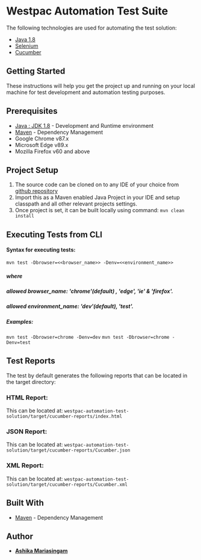 # Westpac Automation Test Suite

The following technologies are used for automating the test solution:

* [Java 1.8](https://www.oracle.com/technetwork/java/javase/downloads/index.html) 
* [Selenium](https://www.selenium.dev/downloads/)
* [Cucumber](https://cucumber.io/docs/installation/)

## Getting Started

These instructions will help you get the project up and running on your local machine for test development and automation testing purposes. 

## Prerequisites

* [Java : JDK 1.8](https://www.oracle.com/technetwork/java/javase/downloads/index.html) - Development and Runtime environment
* [Maven](https://maven.apache.org/) - Dependency Management
* Google Chrome v87.x
* Microsoft Edge v89.x
* Mozilla Firefox v60 and above

## Project Setup

1. The source code can be cloned on to any IDE of your choice from [github repository](https://github.com/ashika-mariasingam/westpac-automation-test-solution)
2. Import this as a Maven enabled Java Project in your IDE and setup classpath and all other relevant projects settings.
3. Once project is set, it can be built locally using command:
   ```mvn clean install ```

## Executing Tests from CLI

#### Syntax for executing tests:
```mvn test -Dbrowser=<<browser_name>> -Denv=<<environment_name>>```
##### where
##### allowed browser_name: 'chrome'(default) , 'edge', 'ie' & 'firefox'.
##### allowed environment_name: 'dev'(default), 'test'.

##### Examples:
```mvn test -Dbrowser=chrome -Denv=dev```
```mvn test -Dbrowser=chrome -Denv=test```

## Test Reports
The test by default generates the following reports that can be located in the target directory:
### HTML Report:
This can be located at: ```westpac-automation-test-solution/target/cucumber-reports/index.html```
### JSON Report:
This can be located at: ```westpac-automation-test-solution/target/cucumber-reports/Cucumber.json```
### XML Report:
This can be located at: ```westpac-automation-test-solution/target/cucumber-reports/Cucumber.xml```


## Built With

* [Maven](https://maven.apache.org/) - Dependency Management


## Author

* [**Ashika Mariasingam**](https://github.com/ashika-mariasingam)